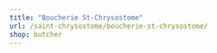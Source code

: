 ```yaml
---
title: "Boucherie St-Chrysostome"
url: /saint-chrysostome/boucherie-st-chrysostome/
shop: butcher
---
```

